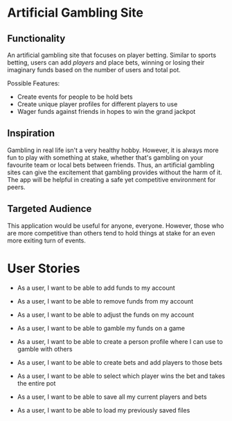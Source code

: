 # Artificial Gambling Site

## Functionality

An artificial gambling site that focuses on player betting. Similar to sports betting, users
can add *players* and place bets, winning or losing their imaginary funds based on the 
number of users and total pot.

Possible Features:
- Create events for people to be hold bets
- Create unique player profiles for different players to use
- Wager funds against friends in hopes to win the grand jackpot


## Inspiration

Gambling in real life isn't a very healthy hobby. However,
it is always more fun to play with something at stake, whether that's
gambling on your favourite team or local bets between friends.
Thus, an artificial gambling sites can give the excitement
that gambling provides without the harm of it. The app will be
helpful in creating a safe yet competitive environment 
for peers.

## Targeted Audience 

This application would be useful for anyone, everyone. However, those who
are more competitive than others tend to hold things at stake for an even more 
exiting turn of events.



# User Stories

- As a user, I want to be able to add funds to my account
- As a user, I want to be able to remove funds from my account
- As a user, I want to be able to adjust the funds on my account
- As a user, I want to be able to gamble my funds on a game
- As a user, I want to be able to create a person profile where I can
  use to gamble with others
- As a user, I want to be able to create bets and add players to those bets
- As a user, I want to be able to select which player wins the bet and takes the entire pot

- As a user, I want to be able to save all my current players and bets
- As a user, I want to be able to load my previously saved files